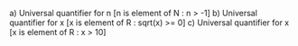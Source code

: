 a) Universal quantifier for n [n is element of N : n > -1]
b) Universal quantifier for x [x is element of R : sqrt(x) >= 0]
c) Universal quantifier for x [x is element of R : x > 10]
